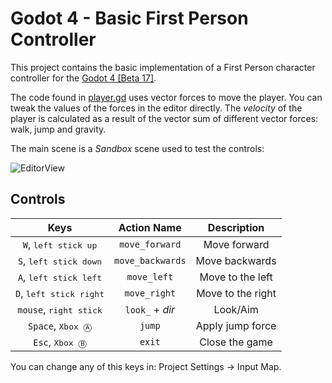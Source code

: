 # Godot 4 - Basic First Person Controller
This project contains the basic implementation of a First Person character controller for the [Godot 4 [Beta 17]](https://downloads.tuxfamily.org/godotengine/4.0/beta17/).

The code found in [player.gd](Player/player.gd) uses vector forces to move the player. You can tweak the values of the forces in the editor directly. The _velocity_ of the player is calculated as a result of the vector sum of different vector forces: walk, jump and gravity.

The main scene is a _Sandbox_ scene used to test the controls:

![EditorView](Assets/BasicFPCBeta17.png)

## Controls
| Keys | Action Name | Description |
|:------:|:-------------:|:-------------:|
| `W`, <kbd>left stick up</kbd> | `move_forward` | Move forward |
| `S`, <kbd>left stick down</kbd> | `move_backwards` | Move backwards |
| `A`, <kbd>left stick left</kbd> | `move_left` | Move to the left |
| `D`, <kbd>left stick right</kbd>| `move_right` | Move to the right |
| `mouse`, <kbd>right stick</kbd> | `look_` + _dir_ | Look/Aim |
| `Space`, <kbd>Xbox Ⓐ</kbd> | `jump` | Apply jump force |
| `Esc`, <kbd>Xbox Ⓑ</kbd> | `exit` | Close the game |

You can change any of this keys in: Project Settings → Input Map.
